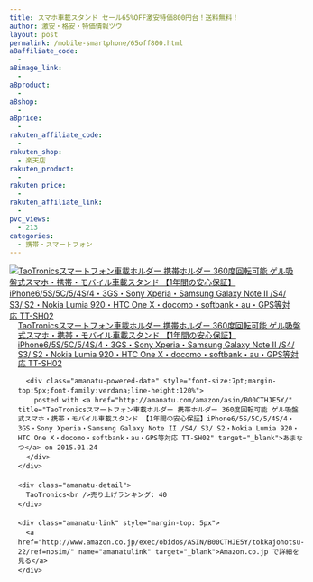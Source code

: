 ```yaml
---
title: スマホ車載スタンド セール65%OFF激安特価800円台！送料無料！
author: 激安・格安・特価情報ツウ
layout: post
permalink: /mobile-smartphone/65off800.html
a8affiliate_code:
  - 
a8image_link:
  - 
a8product:
  - 
a8shop:
  - 
a8price:
  - 
rakuten_affiliate_code:
  - 
rakuten_shop:
  - 楽天店
rakuten_product:
  - 
rakuten_price:
  - 
rakuten_affiliate_link:
  - 
pvc_views:
  - 213
categories:
  - 携帯・スマートフォン
---
```

<div class="amanatu-box" style="margin-bottom:0px;">
  <div class="amanatu-image" style="float:left;">
    <a href="http://www.amazon.co.jp/exec/obidos/ASIN/B00CTHJE5Y/tokkajohotsu-22/ref=nosim/" name="amanatulink" target="_blank"><img src="http://i1.wp.com/ecx.images-amazon.com/images/I/41xT1xxzrbL._SL160_.jpg?w=546" alt="TaoTronicsスマートフォン車載ホルダー 携帯ホルダー 360度回転可能 ゲル吸盤式スマホ・携帯・モバイル車載スタンド 【1年間の安心保証】iPhone6/5S/5C/5/4S/4・3GS・Sony Xperia・Samsung Galaxy Note II /S4/ S3/ S2・Nokia Lumia 920・HTC One X・docomo・softbank・au・GPS等対応 TT-SH02" style="border: none;" data-recalc-dims="1" /></a>
  </div>
  
  <div class="amanatu-info" style="float:left;margin-left:15px;line-height:120%">
    <div class="amanatu-name" style="margin-bottom:10px;line-height:120%">
      <a href="http://www.amazon.co.jp/exec/obidos/ASIN/B00CTHJE5Y/tokkajohotsu-22/ref=nosim/" name="amanatulink" target="_blank">TaoTronicsスマートフォン車載ホルダー 携帯ホルダー 360度回転可能 ゲル吸盤式スマホ・携帯・モバイル車載スタンド 【1年間の安心保証】iPhone6/5S/5C/5/4S/4・3GS・Sony Xperia・Samsung Galaxy Note II /S4/ S3/ S2・Nokia Lumia 920・HTC One X・docomo・softbank・au・GPS等対応 TT-SH02</a> 
      
      <div class="amanatu-powered-date" style="font-size:7pt;margin-top:5px;font-family:verdana;line-height:120%">
        posted with <a href="http://amanatu.com/amazon/asin/B00CTHJE5Y/" title="TaoTronicsスマートフォン車載ホルダー 携帯ホルダー 360度回転可能 ゲル吸盤式スマホ・携帯・モバイル車載スタンド 【1年間の安心保証】iPhone6/5S/5C/5/4S/4・3GS・Sony Xperia・Samsung Galaxy Note II /S4/ S3/ S2・Nokia Lumia 920・HTC One X・docomo・softbank・au・GPS等対応 TT-SH02" target="_blank">あまなつ</a> on 2015.01.24
      </div>
    </div>
    
    <div class="amanatu-detail">
      TaoTronics<br />売り上げランキング: 40
    </div>
    
    <div class="amanatu-link" style="margin-top: 5px">
      <a href="http://www.amazon.co.jp/exec/obidos/ASIN/B00CTHJE5Y/tokkajohotsu-22/ref=nosim/" name="amanatulink" target="_blank">Amazon.co.jp で詳細を見る</a>
    </div>
  </div>
  
  <div class="amanatu-footer" style="clear: left">
  </div>
</div>